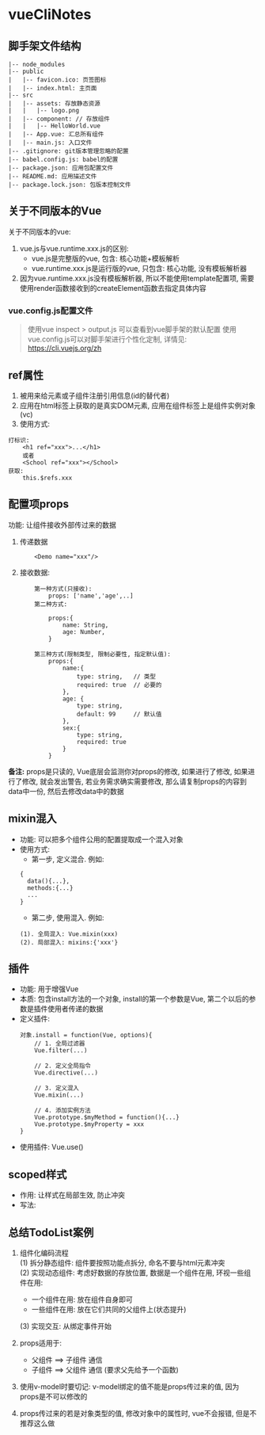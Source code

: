 # vueCliNotes

## 脚手架文件结构
    |-- node_modules
    |-- public
    |   |-- favicon.ico: 页签图标
    |   |-- index.html: 主页面
    |-- src
    |   |-- assets: 存放静态资源
    |   |   |-- logo.png
    |   |-- component: // 存放组件
    |   |   |-- HelloWorld.vue
    |   |-- App.vue: 汇总所有组件
    |   |-- main.js: 入口文件
    |-- .gitignore: git版本管理忽略的配置
    |-- babel.config.js: babel的配置
    |-- package.json: 应用包配置文件
    |-- README.md: 应用描述文件
    |-- package.lock.json: 包版本控制文件

## 关于不同版本的Vue
  关于不同版本的vue: 
   1. vue.js与vue.runtime.xxx.js的区别:
      - vue.js是完整版的vue, 包含: 核心功能+模板解析
      - vue.runtime.xxx.js是运行版的vue, 只包含: 核心功能, 没有模板解析器
   2. 因为vue.runtime.xxx.js没有模板解析器, 所以不能使用template配置项, 需要使用render函数接收到的createElement函数去指定具体内容

### vue.config.js配置文件
> 使用vue inspect > output.js 可以查看到vue脚手架的默认配置
> 使用vue.config.js可以对脚手架进行个性化定制, 详情见: https://cli.vuejs.org/zh

## ref属性
1. 被用来给元素或子组件注册引用信息(id的替代者)
2. 应用在html标签上获取的是真实DOM元素, 应用在组件标签上是组件实例对象(vc)
3. 使用方式:
```
打标识: 
    <h1 ref="xxx">...</h1>
    或者
    <School ref="xxx"></School>
获取: 
    this.$refs.xxx
```

## 配置项props
功能: 让组件接收外部传过来的数据

1. 传递数据
    ```
        <Demo name="xxx"/>
    ```
2. 接收数据:
    ```
        第一种方式(只接收): 
            props: ['name','age',..]
        第二种方式:
            
            props:{
                name: String,
                age: Number,
            }

        第三种方式(限制类型, 限制必要性, 指定默认值):
            props:{
                name:{
                    type: string,   // 类型
                    required: true  // 必要的
                },
                age: {
                    type: string,
                    default: 99     // 默认值
                },
                sex:{
                    type: string,
                    required: true
                }
            }
    ```

**备注:** props是只读的, Vue底层会监测你对props的修改, 如果进行了修改, 如果进行了修改, 就会发出警告, 若业务需求确实需要修改, 那么请复制props的内容到data中一份, 然后去修改data中的数据

## mixin混入
- 功能: 可以把多个组件公用的配置提取成一个混入对象
- 使用方式:
  - 第一步, 定义混合. 例如:
  ```
  {
    data(){...},
    methods:{...}
    ...
  }
  ```
  - 第二步, 使用混入. 例如: 
  ```
  (1). 全局混入: Vue.mixin(xxx)
  (2). 局部混入: mixins:{'xxx'}
  ```

## 插件
- 功能: 用于增强Vue
- 本质: 包含install方法的一个对象, install的第一个参数是Vue, 第二个以后的参数是插件使用者传递的数据
- 定义插件:
    ```
    对象.install = function(Vue, options){
        // 1. 全局过滤器
        Vue.filter(...)

        // 2. 定义全局指令
        Vue.directive(...)

        // 3. 定义混入
        Vue.mixin(...)

        // 4. 添加实例方法
        Vue.prototype.$myMethod = function(){...}
        Vue.prototype.$myProperty = xxx
    }
    ```
- 使用插件: Vue.use()

## scoped样式
- 作用: 让样式在局部生效, 防止冲突
- 写法: <style scoped></style>

## 总结TodoList案例
1. 组件化编码流程  
    (1) 拆分静态组件: 组件要按照功能点拆分, 命名不要与html元素冲突  
    (2) 实现动态组件: 考虑好数据的存放位置, 数据是一个组件在用, 环视一些组件在用:  
    - 一个组件在用: 放在组件自身即可
    - 一些组件在用: 放在它们共同的父组件上(状态提升)
    
    (3) 实现交互: 从绑定事件开始

2. props适用于:
    - 父组件 ==> 子组件  通信
    - 子组件 ==> 父组件  通信 (要求父先给予一个函数)

3. 使用v-model时要切记: v-model绑定的值不能是props传过来的值, 因为props是不可以修改的
4. props传过来的若是对象类型的值, 修改对象中的属性时, vue不会报错, 但是不推荐这么做

  



